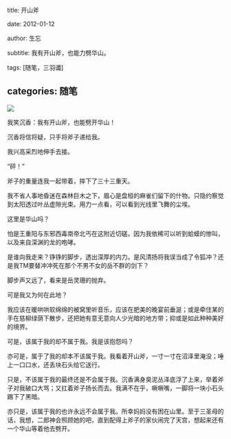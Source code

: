 title: 开山斧

date: 2012-01-12

author: 生忘

subtitle: 我有开山斧，也能力劈华山。

tags: [随笔，三羽谶]

## categories: 随笔

![](http://b165.photo.store.qq.com/psb?/V12BoXKX45GlCa/TSgoMV8Furx0PqgFFXvH1pw9yekbt5aVbvO*hsgF.6w!/b/dJ04YmJ4GwAA&bo=3wEgAwAAAAABF80!&rf=viewer_4)

我笑沉香：我有开山斧，也能劈开华山！

沉香将信将疑，只手将斧子递给我。

我兴高采烈地伸手去接。

“砰！”

斧子的重量连我一起带着，摔下了三十三重天。

我不省人事地昏迷在森林巨木之下，眉心是盘桓的麻雀们留下的什物。只隐约察觉到太阳透过叶丛虚隙光束。用力一点看，可以看到光线里飞舞的尘埃。

这里是华山吗？

怕是王重阳与东邪西毒南帝北丐在这附近切磋。因为我依稀可以听到蛤蟆的惨叫，以及来自深渊的龙的咆哮。

是谁向我走来？铮铮的脚步，透出深厚的内力。是风清扬将我误当成了令狐冲？还是我TM要替冲冲死在那个不男不女的岳不群的剑下？

脚步声又远了，看来是岳灵珊的抛弃。

可是我又为何在此地？

我应该在暖哄哄软绵绵的被窝里听音乐，应该在肥美的晚宴前垂涎；或是牵住某的手在慈柳绿荫下散步，还把她有意无意向人少光暗的地方带；抑或是如此种种美好的境界。

可是，该属于我的却不属于我。我是该抱怨吗？

亦可是，属于了我的却本不该属于我。我看着开山斧，一寸一寸在沼泽里淹没；唾上一口口水，还丢块石头给它送行。

只是，不该属于我的最终还是不会属于我。沉香满身臭泥丛泽底浮了上来，举着斧子对我破口大骂；又扛着斧子扬长而去。我满不在乎，噘噘嘴，一脚将一块小石头踢下了黑暗。

亦只是，该属于我的也许永远不会属于我。所幸妈妈没有困在山里。至于三圣母的话，我想，二郎神会照顾她的吧，直到配得上斧子的家伙闹完了天宫，想起来还有一个华山等着他去劈开。